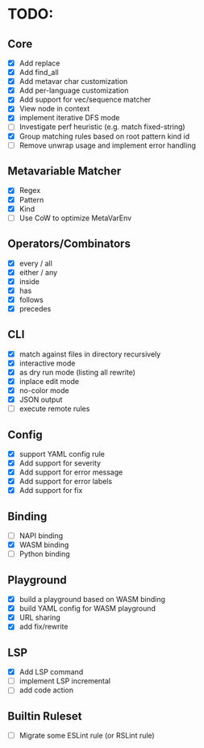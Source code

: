 # TODO:

## Core
- [x] Add replace
- [x] Add find_all
- [x] Add metavar char customization
- [x] Add per-language customization
- [x] Add support for vec/sequence matcher
- [x] View node in context
- [x] implement iterative DFS mode
- [ ] Investigate perf heuristic (e.g. match fixed-string)
- [x] Group matching rules based on root pattern kind id
- [ ] Remove unwrap usage and implement error handling

## Metavariable Matcher
- [x] Regex
- [x] Pattern
- [x] Kind
- [ ] Use CoW to optimize MetaVarEnv

## Operators/Combinators
- [x] every / all
- [x] either / any
- [x] inside
- [x] has
- [x] follows
- [x] precedes

## CLI
- [x] match against files in directory recursively
- [x] interactive mode
- [x] as dry run mode (listing all rewrite)
- [x] inplace edit mode
- [x] no-color mode
- [x] JSON output
- [ ] execute remote rules

## Config
- [x] support YAML config rule
- [x] Add support for severity
- [x] Add support for error message
- [x] Add support for error labels
- [x] Add support for fix

## Binding
- [ ] NAPI binding
- [x] WASM binding
- [ ] Python binding

## Playground
- [x] build a playground based on WASM binding
- [x] build YAML config for WASM playground
- [x] URL sharing
- [x] add fix/rewrite

## LSP
- [x] Add LSP command
- [ ] implement LSP incremental
- [ ] add code action

## Builtin Ruleset
- [ ] Migrate some ESLint rule (or RSLint rule)
